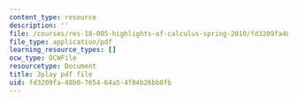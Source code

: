 ```yaml
---
content_type: resource
description: ''
file: /courses/res-18-005-highlights-of-calculus-spring-2010/fd3209fa48b0765464a54f04b26bb8fb_I_ril7ToAi4.pdf
file_type: application/pdf
learning_resource_types: []
ocw_type: OCWFile
resourcetype: Document
title: 3play pdf file
uid: fd3209fa-48b0-7654-64a5-4f04b26bb8fb
---
```

